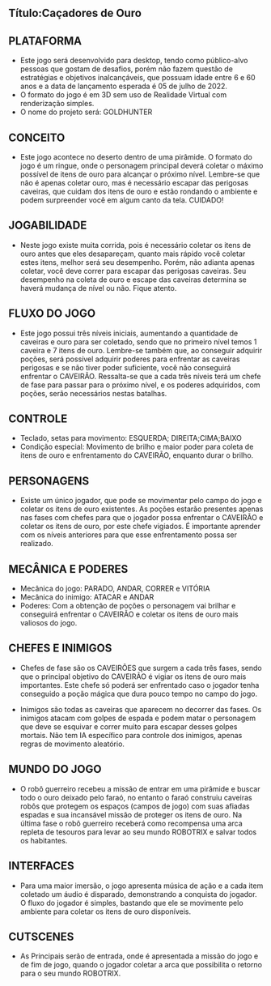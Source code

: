 ## Título:Caçadores de Ouro

## PLATAFORMA
- Este jogo será desenvolvido para desktop, tendo como público-alvo pessoas que gostam de desafios, porém não fazem questão de estratégias e objetivos inalcançáveis, que possuam idade entre 6 e 60 anos e a data de lançamento esperada é 05 de julho de 2022.
- O formato do jogo é em 3D sem uso de Realidade Virtual com renderização simples.
- O nome do projeto será: GOLDHUNTER

## CONCEITO
- Este jogo acontece no deserto dentro de uma pirâmide. O formato do jogo é um ringue, onde o personagem principal deverá coletar o máximo possível de itens de ouro para alcançar o próximo nível. Lembre-se que não é apenas coletar ouro, mas é necessário escapar das perigosas caveiras, que cuidam dos itens de ouro e estão rondando o ambiente e podem surpreender você em algum canto da tela. CUIDADO!

## JOGABILIDADE
- Neste jogo existe muita corrida, pois é necessário coletar os itens de ouro antes que eles desapareçam, quanto mais rápido você coletar estes itens, melhor será seu desempenho. Porém, não adianta apenas coletar, você deve correr para escapar das perigosas caveiras. Seu desempenho na coleta de ouro e escape das caveiras determina se haverá mudança de nível ou não. Fique atento.

## FLUXO DO JOGO
- Este jogo possui três níveis iniciais, aumentando a quantidade de caveiras e ouro para ser coletado, sendo que no primeiro nível temos 1 caveira  e  7 itens de ouro. Lembre-se também que, ao conseguir adquirir poções, será possível adquirir poderes para enfrentar as caveiras perigosas e se não tiver poder suficiente, você não conseguirá enfrentar o CAVEIRÃO. Ressalta-se que a cada três níveis terá um chefe de fase para passar para o próximo nível, e os poderes adquiridos, com poções, serão necessários nestas batalhas.

## CONTROLE
- Teclado, setas para movimento: ESQUERDA; DIREITA;CIMA;BAIXO
- Condição especial: Movimento de brilho e maior poder para coleta de itens de ouro e enfrentamento do CAVEIRÃO, enquanto durar o brilho.

## PERSONAGENS
- Existe um único jogador, que pode se movimentar pelo campo do jogo e coletar os itens de ouro existentes. As poções estarão presentes apenas nas fases com chefes para que o jogador possa enfrentar o CAVEIRÃO e coletar os itens de ouro, por este chefe vigiados. É importante aprender com os níveis anteriores para que esse enfrentamento possa ser realizado. 

## MECÂNICA E PODERES
- Mecânica do jogo: PARADO, ANDAR, CORRER e VITÓRIA
- Mecânica do inimigo: ATACAR e ANDAR 
- Poderes: Com a obtenção de poções o personagem vai brilhar e conseguirá enfrentar o CAVEIRÃO e coletar os itens de ouro mais valiosos do jogo.

## CHEFES E INIMIGOS
- Chefes de fase são os CAVEIRÕES que surgem a cada três fases, sendo que o principal objetivo do CAVEIRÃO é vigiar os itens de ouro mais importantes. Este chefe só poderá ser enfrentado caso o jogador tenha conseguido a poção mágica que dura pouco tempo no campo do jogo.

- Inimigos são todas as caveiras que aparecem no decorrer das fases. Os inimigos atacam com golpes de espada e podem matar o personagem que deve se esquivar e correr muito para escapar desses golpes mortais. Não tem IA específico para controle dos inimigos, apenas regras de movimento aleatório.

## MUNDO DO JOGO
- O robô guerreiro recebeu a missão de entrar em uma pirâmide e buscar todo o ouro deixado pelo faraó, no entanto o faraó construiu caveiras robôs que protegem os espaços (campos de jogo) com suas afiadas espadas e sua incansável missão de proteger os itens de ouro. Na última fase o robô guerreiro receberá como recompensa uma arca repleta de tesouros para levar ao seu mundo ROBOTRIX e salvar todos os habitantes.


## INTERFACES
- Para uma maior imersão, o jogo apresenta música de ação e a cada item coletado um áudio é disparado, demonstrando a conquista do jogador. O fluxo do jogador é simples, bastando que ele se movimente pelo ambiente para coletar os itens de ouro disponíveis.


## CUTSCENES
- As Principais serão de entrada, onde é apresentada a missão do jogo e de fim de jogo, quando o jogador coletar a arca que possibilita o retorno para o seu mundo ROBOTRIX.

